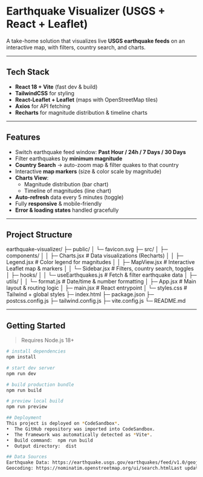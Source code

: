 # Earthquake Visualizer (USGS + React + Leaflet)

A take-home solution that visualizes live **USGS earthquake feeds** on an interactive map, with filters, country search, and charts.

---

## Tech Stack
- **React 18 + Vite** (fast dev & build)  
- **TailwindCSS** for styling  
- **React-Leaflet + Leaflet** (maps with OpenStreetMap tiles)  
- **Axios** for API fetching  
- **Recharts** for magnitude distribution & timeline charts  

---

## Features
- Switch earthquake feed window: **Past Hour / 24h / 7 Days / 30 Days**  
- Filter earthquakes by **minimum magnitude**  
- **Country Search** → auto-zoom map & filter quakes to that country  
- Interactive **map markers** (size & color scale by magnitude)  
- **Charts View**:  
  - Magnitude distribution (bar chart)  
  - Timeline of magnitudes (line chart)  
- **Auto-refresh** data every 5 minutes (toggle)  
- Fully **responsive** & mobile-friendly  
- **Error & loading states** handled gracefully  

---
## Project Structure
earthquake-visualizer/
  ├─ public/
  │   └─ favicon.svg
  ├─ src/
  │   ├─ components/
  │   │   ├─ Charts.jsx        # Data visualizations (Recharts)
  │   │   ├─ Legend.jsx        # Color legend for magnitudes
  │   │   ├─ MapView.jsx       # Interactive Leaflet map & markers
  │   │   └─ Sidebar.jsx       # Filters, country search, toggles
  │   ├─ hooks/
  │   │   └─ useEarthquakes.js # Fetch & filter earthquake data
  │   ├─ utils/
  │   │   └─ format.js         # Date/time & number formatting
  │   ├─ App.jsx               # Main layout & routing logic
  │   ├─ main.jsx              # React entrypoint
  │   └─ styles.css            # Tailwind + global styles
  ├─ index.html
  ├─ package.json
  ├─ postcss.config.js
  ├─ tailwind.config.js
  ├─ vite.config.js
  └─ README.md

---

## Getting Started

> Requires Node.js 18+

```bash
# install dependencies
npm install

# start dev server
npm run dev

# build production bundle
npm run build

# preview local build
npm run preview

## Deployment
This project is deployed on *CodeSandbox*.  
•⁠  ⁠The GitHub repository was imported into CodeSandbox.  
•⁠  ⁠The framework was automatically detected as *Vite*.  
•⁠  ⁠Build command: ⁠ npm run build ⁠  
•⁠  ⁠Output directory: ⁠ dist ⁠  

## Data Sources
Earthquake Data: https://earthquake.usgs.gov/earthquakes/feed/v1.0/geojson.php
Geocoding: https://nominatim.openstreetmap.org/ui/search.htmlLast updated: Thu Oct 30 10:21:41 IST 2025

